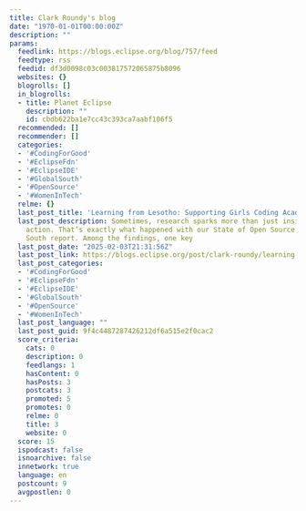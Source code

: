 ```yaml
---
title: Clark Roundy's blog
date: "1970-01-01T00:00:00Z"
description: ""
params:
  feedlink: https://blogs.eclipse.org/blog/757/feed
  feedtype: rss
  feedid: df3d0098c03c003817572065875b8096
  websites: {}
  blogrolls: []
  in_blogrolls:
  - title: Planet Eclipse
    description: ""
    id: cbdb622ba1e7cc43c393ca7aabf106f5
  recommended: []
  recommender: []
  categories:
  - '#CodingForGood'
  - '#EclipseFdn'
  - '#EclipseIDE'
  - '#GlobalSouth'
  - '#OpenSource'
  - '#WomenInTech'
  relme: {}
  last_post_title: 'Learning from Lesotho: Supporting Girls Coding Academy’s Hackathon'
  last_post_description: Sometimes, research sparks more than just insight – it inspires
    action. That’s exactly what happened with our State of Open Source in the Global
    South report. Among the findings, one key
  last_post_date: "2025-02-03T21:31:56Z"
  last_post_link: https://blogs.eclipse.org/post/clark-roundy/learning-lesotho-supporting-girls-coding-academy%E2%80%99s-hackathon
  last_post_categories:
  - '#CodingForGood'
  - '#EclipseFdn'
  - '#EclipseIDE'
  - '#GlobalSouth'
  - '#OpenSource'
  - '#WomenInTech'
  last_post_language: ""
  last_post_guid: 9f4c4487287426212df6a515e2f0cac2
  score_criteria:
    cats: 0
    description: 0
    feedlangs: 1
    hasContent: 0
    hasPosts: 3
    postcats: 3
    promoted: 5
    promotes: 0
    relme: 0
    title: 3
    website: 0
  score: 15
  ispodcast: false
  isnoarchive: false
  innetwork: true
  language: en
  postcount: 9
  avgpostlen: 0
---
```

